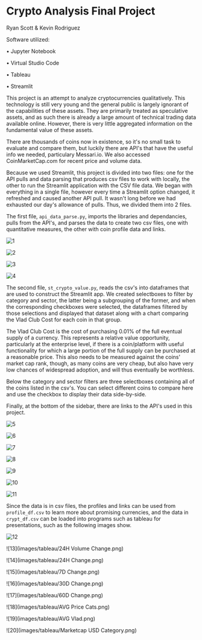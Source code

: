 # Crypto Analysis Final Project 

Ryan Scott & Kevin Rodriguez

Software utilized:

  •	Jupyter Notebook
  
  •	Virtual Studio Code
  
  •	Tableau
  
  •	Streamlit

This project is an attempt to analyze cryptocurrencies qualitatively. This technology is still very young and the general public is largely ignorant of the capabilities of these assets. They are primarily treated as speculative assets, and as such there is already a large amount of technical trading data available online. However, there is very little aggregated information on the fundamental value of these assets.

There are thousands of coins now in existence, so it's no small task to evaluate and compare them, but luckily there are API's that have the useful info we needed, particulary Messari.io. We also accessed CoinMarketCap.com for recent price and volume data.

Because we used Streamlit, this project is divided into two files: one for the API pulls and data parsing that produces csv files to work with locally, the other to run the Streamlit application with the CSV file data. We began with everything in a single file, however every time a Streamlit option changed, it refreshed and caused another API pull. It wasn't long before we had exhausted our day's allowance of pulls. Thus, we divided them into 2 files.

The first file, `api_data_parse.py`, imports the libraries and dependancies, pulls from the API's, and parses the data to create two csv files, one with quantitative measures, the other with coin profile data and links.

![1](images/01.png)

![2](images/02.png)

![3](images/03.png)

![4](images/04.png)

The second file, `st_crypto_value.py`, reads the csv's into dataframes that are used to construct the Streamlit app. We created selectboxes to filter by category and sector, the latter being a subgrouping of the former, and when the corresponding checkboxes were selected, the dataframes filtered by those selections and displayed that dataset along with a chart comparing the Vlad Club Cost for each coin in that group.

The Vlad Club Cost is the cost of purchasing 0.01% of the full eventual supply of a currency. This represents a relative value opportunity, particularly at the enterprise level, if there is a coin/platform with useful functionality for which a large portion of the full supply can be purchased at a reasonable price. This also needs to be measured against the coins' market cap rank, though, as many coins are very cheap, but also have very low chances of widespread adoption, and will thus eventually be worthless.

Below the category and sector filters are three selectboxes containing all of the coins listed in the csv's. You can select different coins to compare here and use the checkbox to display their data side-by-side.

Finally, at the bottom of the sidebar, there are links to the API's used in this project.

![5](images/05.png)

![6](images/06.png)

![7](images/07.png)

![8](images/08.png)

![9](images/09.png)

![10](images/10.png)

![11](images/11.png)

Since the data is in csv files, the profiles and links can be used from `profile_df.csv` to learn more about promising currencies, and the data in `crypt_df.csv` can be loaded into programs such as tableau for presentations, such as the following images show.

![12](images/tableau/crypto-icons.png)

![13](images/tableau/24H Volume Change.png)

![14](images/tableau/24H Change.png)

![15](images/tableau/7D Change.png)

![16](images/tableau/30D Change.png)

![17](images/tableau/60D Change.png)

![18](images/tableau/AVG Price Cats.png)

![19](images/tableau/AVG Vlad.png)

![20](images/tableau/Marketcap USD Category.png)
